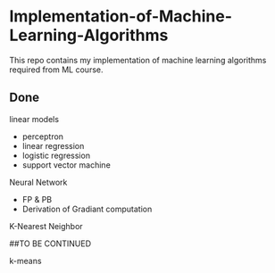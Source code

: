 # Implementation-of-Machine-Learning-Algorithms

This repo contains my implementation of machine learning algorithms required from ML course.

## Done

linear models

- perceptron
- linear regression
- logistic regression
- support vector machine



Neural Network

- FP & PB
- Derivation of Gradiant computation



K-Nearest Neighbor



##TO BE CONTINUED

k-means